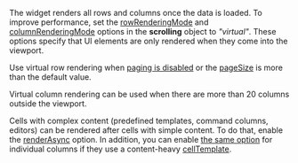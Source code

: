 The widget renders all rows and columns once the data is loaded. To improve performance, set the [rowRenderingMode](/api-reference/10%20UI%20Widgets/GridBase/1%20Configuration/scrolling/rowRenderingMode.md '/Documentation/ApiReference/UI_Widgets/dxDataGrid/Configuration/scrolling/#rowRenderingMode') and [columnRenderingMode](/api-reference/10%20UI%20Widgets/GridBase/1%20Configuration/scrolling/columnRenderingMode.md '/Documentation/ApiReference/UI_Widgets/dxDataGrid/Configuration/scrolling/#columnRenderingMode') options in the **scrolling** object to *"virtual"*. These options specify that UI elements are only rendered when they come into the viewport.

Use virtual row rendering when [paging is disabled](/api-reference/10%20UI%20Widgets/GridBase/1%20Configuration/paging/enabled.md '/Documentation/ApiReference/UI_Widgets/dxDataGrid/Configuration/paging/#enabled') or the [pageSize](/api-reference/10%20UI%20Widgets/GridBase/1%20Configuration/paging/pageSize.md '/Documentation/ApiReference/UI_Widgets/dxDataGrid/Configuration/paging/#pageSize') is more than the default value.

Virtual column rendering can be used when there are more than 20 columns outside the viewport.

Cells with complex content (predefined templates, command columns, editors) can be rendered after cells with simple content. To do that, enable the [renderAsync](/api-reference/10%20UI%20Widgets/GridBase/1%20Configuration/renderAsync.md '/Documentation/ApiReference/UI_Widgets/dxDataGrid/Configuration/#renderAsync') option. In addition, you can enable [the same option](/api-reference/_hidden/GridBaseColumn/renderAsync.md '/Documentation/ApiReference/UI_Widgets/dxDataGrid/Configuration/columns/#renderAsync') for individual columns if they use a content-heavy [cellTemplate](/api-reference/_hidden/GridBaseColumn/cellTemplate.md '/Documentation/ApiReference/UI_Widgets/dxDataGrid/Configuration/columns/#cellTemplate').
